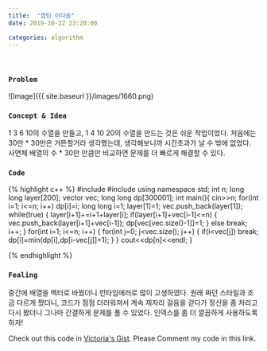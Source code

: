 ```yaml
---
title:  "캡틴 이다솜"
date: 2019-10-22 23:20:00

categories: algorithm
---
```


<br>

### `Problem`
![Image]({{ site.baseurl }}/images/1660.png)
<br>

### `Concept & Idea`
1 3 6 10의 수열을 만들고, 1 4 10 20의 수열을 만드는 것은 쉬운 작업이었다.
처음에는 30만 * 30만은 거뜬할거라 생각했는데, 생각해보니까 시간초과가 날 수 밖에 없었다.
사면체 배열의 수 * 30만 만큼만 비교하면 문제를 더 빠르게 해결할 수 있다.

### `Code`
{% highlight c++ %}
#include <iostream>
#include <vector>
using namespace std;
int n;
long long layer[200];
vector<long long> vec;
long long dp[300001];
int main(){
    cin>>n;
    for(int i=1; i<=n; i++)
        dp[i]=i;
    long long i=1;
    layer[1]=1;
    vec.push_back(layer[1]);
    while(true) {
        layer[i+1]+=i+1+layer[i];
        if(layer[i+1]+vec[i-1]<=n) {
            vec.push_back(layer[i+1]+vec[i-1]);
            dp[vec[vec.size()-1]]=1;
        }
        else
            break;
        i++;
    }
    for(int i=1; i<=n; i++) {
        for(int j=0; j<vec.size(); j++) {
            if(i<vec[j])
                break;
            dp[i]=min(dp[i],dp[i-vec[j]]+1);
        }
    }
    cout<<dp[n]<<endl;
}

{% endhighlight %}
<br>

### `Fealing`
중간에 배열을 벡터로 바꿨더니 런타임에러로 많이 고생하였다.
원래 짜던 스타일과 조금 다르게 짰더니, 코드가 점점 더러워져서 계속 제자리 걸음을 걷다가 정신을 좀 차리고 다시 봤더니 그나마 간결하게 문제를 풀 수 있었다.
인덱스를 좀 더 깔끔하게 사용하도록 하자!

Check out this code in [Victoria's Gist][Vic's gist]. Please Comment my code in this link.

[Vic's gist]: https://gist.github.com/victoriagjh/b893671aaf4f13973c62d12fd43a1cd4
